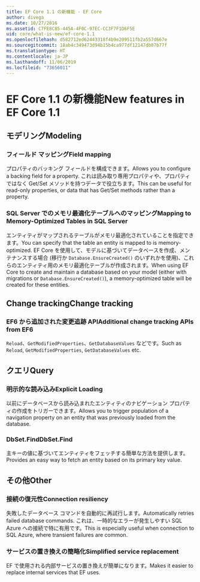 ```yaml
---
title: EF Core 1.1 の新機能 - EF Core
author: divega
ms.date: 10/27/2016
ms.assetid: C7FE8C85-445A-4F0C-97EC-CC3F7F1D6F5E
uid: core/what-is-new/ef-core-1.1
ms.openlocfilehash: d582712ed62443318f4b9e209511fb2a557d667e
ms.sourcegitcommit: 18ab4c349473d94b15b4ca977df12147db07b77f
ms.translationtype: HT
ms.contentlocale: ja-JP
ms.lasthandoff: 11/06/2019
ms.locfileid: "73656011"
---
```

# <a name="new-features-in-ef-core-11"></a><span data-ttu-id="640e8-102">EF Core 1.1 の新機能</span><span class="sxs-lookup"><span data-stu-id="640e8-102">New features in EF Core 1.1</span></span>

## <a name="modeling"></a><span data-ttu-id="640e8-103">モデリング</span><span class="sxs-lookup"><span data-stu-id="640e8-103">Modeling</span></span>

### <a name="field-mapping"></a><span data-ttu-id="640e8-104">フィールド マッピング</span><span class="sxs-lookup"><span data-stu-id="640e8-104">Field mapping</span></span>

<span data-ttu-id="640e8-105">プロパティのバッキング フィールドを構成できます。</span><span class="sxs-lookup"><span data-stu-id="640e8-105">Allows you to configure a backing field for a property.</span></span> <span data-ttu-id="640e8-106">これは読み取り専用プロパティや、プロパティではなく Get/Set メソッドを持つデータで役立ちます。</span><span class="sxs-lookup"><span data-stu-id="640e8-106">This can be useful for read-only properties, or data that has Get/Set methods rather than a property.</span></span>

### <a name="mapping-to-memory-optimized-tables-in-sql-server"></a><span data-ttu-id="640e8-107">SQL Server でのメモリ最適化テーブルへのマッピング</span><span class="sxs-lookup"><span data-stu-id="640e8-107">Mapping to Memory-Optimized Tables in SQL Server</span></span>

<span data-ttu-id="640e8-108">エンティティがマップされるテーブルがメモリ最適化されていることを指定できます。</span><span class="sxs-lookup"><span data-stu-id="640e8-108">You can specify that the table an entity is mapped to is memory-optimized.</span></span> <span data-ttu-id="640e8-109">EF Core を使用して、モデルに基づいてデータベースを作成、メンテナンスする場合 (移行か `Database.EnsureCreated()` のいずれかを使用)、これらのエンティティ用のメモリ最適化テーブルが作成されます。</span><span class="sxs-lookup"><span data-stu-id="640e8-109">When using EF Core to create and maintain a database based on your model (either with migrations or `Database.EnsureCreated()`), a memory-optimized table will be created for these entities.</span></span>

## <a name="change-tracking"></a><span data-ttu-id="640e8-110">Change tracking</span><span class="sxs-lookup"><span data-stu-id="640e8-110">Change tracking</span></span>

### <a name="additional-change-tracking-apis-from-ef6"></a><span data-ttu-id="640e8-111">EF6 から追加された変更追跡 API</span><span class="sxs-lookup"><span data-stu-id="640e8-111">Additional change tracking APIs from EF6</span></span>

<span data-ttu-id="640e8-112">`Reload`、`GetModifiedProperties`、`GetDatabaseValues` などです。</span><span class="sxs-lookup"><span data-stu-id="640e8-112">Such as `Reload`, `GetModifiedProperties`, `GetDatabaseValues` etc.</span></span>

## <a name="query"></a><span data-ttu-id="640e8-113">クエリ</span><span class="sxs-lookup"><span data-stu-id="640e8-113">Query</span></span>

### <a name="explicit-loading"></a><span data-ttu-id="640e8-114">明示的な読み込み</span><span class="sxs-lookup"><span data-stu-id="640e8-114">Explicit Loading</span></span>

<span data-ttu-id="640e8-115">以前にデータベースから読み込まれたエンティティのナビゲーション プロパティの作成をトリガーできます。</span><span class="sxs-lookup"><span data-stu-id="640e8-115">Allows you to trigger population of a navigation property on an entity that was previously loaded from the database.</span></span>

### <a name="dbsetfind"></a><span data-ttu-id="640e8-116">DbSet.Find</span><span class="sxs-lookup"><span data-stu-id="640e8-116">DbSet.Find</span></span>

<span data-ttu-id="640e8-117">主キーの値に基づいてエンティティをフェッチする簡単な方法を提供します。</span><span class="sxs-lookup"><span data-stu-id="640e8-117">Provides an easy way to fetch an entity based on its primary key value.</span></span>

## <a name="other"></a><span data-ttu-id="640e8-118">その他</span><span class="sxs-lookup"><span data-stu-id="640e8-118">Other</span></span>

### <a name="connection-resiliency"></a><span data-ttu-id="640e8-119">接続の復元性</span><span class="sxs-lookup"><span data-stu-id="640e8-119">Connection resiliency</span></span>

<span data-ttu-id="640e8-120">失敗したデータベース コマンドを自動的に再試行します。</span><span class="sxs-lookup"><span data-stu-id="640e8-120">Automatically retries failed database commands.</span></span> <span data-ttu-id="640e8-121">これは、一時的なエラーが発生しやすい SQL Azure への接続で特に有用です。</span><span class="sxs-lookup"><span data-stu-id="640e8-121">This is especially useful when connection to SQL Azure, where transient failures are common.</span></span>

### <a name="simplified-service-replacement"></a><span data-ttu-id="640e8-122">サービスの置き換えの簡略化</span><span class="sxs-lookup"><span data-stu-id="640e8-122">Simplified service replacement</span></span>

<span data-ttu-id="640e8-123">EF で使用される内部サービスの置き換えが簡単になります。</span><span class="sxs-lookup"><span data-stu-id="640e8-123">Makes it easier to replace internal services that EF uses.</span></span>
